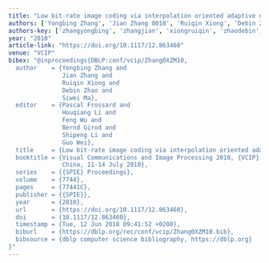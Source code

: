 ```yaml
---
title: "Low bit-rate image coding via interpolation oriented adaptive down-sampling"
authors: ['Yongbing Zhang', 'Jian Zhang 0018', 'Ruiqin Xiong', 'Debin Zhao', 'Siwei Ma']
authors-key: ['zhangyongbing', 'zhangjian', 'xiongruiqin', 'zhaodebin', 'masiwei']
year: "2010"
article-link: "https://doi.org/10.1117/12.863460"
venue: "VCIP"
bibex: "@inproceedings{DBLP:conf/vcip/Zhang0XZM10,
  author    = {Yongbing Zhang and
               Jian Zhang and
               Ruiqin Xiong and
               Debin Zhao and
               Siwei Ma},
  editor    = {Pascal Frossard and
               Houqiang Li and
               Feng Wu and
               Bernd Girod and
               Shipeng Li and
               Guo Wei},
  title     = {Low bit-rate image coding via interpolation oriented adaptive down-sampling},
  booktitle = {Visual Communications and Image Processing 2010, {VCIP} 2010, Huangshan,
               China, 11-14 July 2010},
  series    = {{SPIE} Proceedings},
  volume    = {7744},
  pages     = {77441C},
  publisher = {{SPIE}},
  year      = {2010},
  url       = {https://doi.org/10.1117/12.863460},
  doi       = {10.1117/12.863460},
  timestamp = {Tue, 12 Jun 2018 09:41:52 +0200},
  biburl    = {https://dblp.org/rec/conf/vcip/Zhang0XZM10.bib},
  bibsource = {dblp computer science bibliography, https://dblp.org}
}"
---
```


